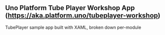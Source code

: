 ## Uno Platform Tube Player Workshop App (https://aka.platform.uno/tubeplayer-workshop)

TubePlayer sample app built with XAML, broken down per-module
